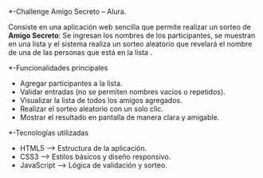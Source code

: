 *-Challenge Amigo Secreto – Alura.

Consiste en una aplicación web sencilla que permite realizar un sorteo de **Amigo Secreto**:
Se ingresan los nombres de los participantes, se muestran en una lista y el sistema realiza 
un sorteo aleatorio que revelará el nombre de una de las personas que está en la lista .


*-Funcionalidades principales
- Agregar participantes a la lista.  
- Validar entradas (no se permiten nombres vacíos o repetidos).  
- Visualizar la lista de todos los amigos agregados.  
- Realizar el sorteo aleatorio con un solo clic.  
- Mostrar el resultado en pantalla de manera clara y amigable.  


*-Tecnologías utilizadas

- HTML5 --> Estructura de la aplicación.  
- CSS3 --> Estilos básicos y diseño responsivo.  
- JavaScript --> Lógica de validación y sorteo.  
